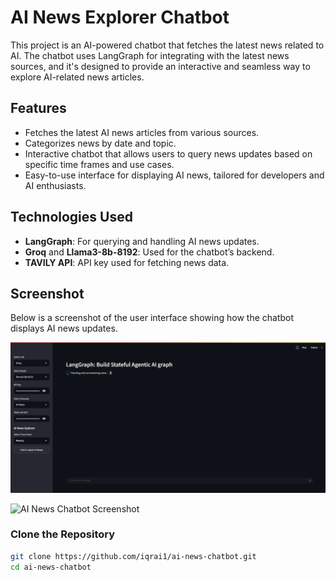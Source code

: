 # AI News Explorer Chatbot

This project is an AI-powered chatbot that fetches the latest news related to AI. The chatbot uses LangGraph for integrating with the latest news sources, and it's designed to provide an interactive and seamless way to explore AI-related news articles.

## Features

- Fetches the latest AI news articles from various sources.
- Categorizes news by date and topic.
- Interactive chatbot that allows users to query news updates based on specific time frames and use cases.
- Easy-to-use interface for displaying AI news, tailored for developers and AI enthusiasts.

## Technologies Used

- **LangGraph**: For querying and handling AI news updates.
- **Groq** and **Llama3-8b-8192**: Used for the chatbot’s backend.
- **TAVILY API**: API key used for fetching news data.

## Screenshot

Below is a screenshot of the user interface showing how the chatbot displays AI news updates.

![AI News Chatbot Screenshot](https://github.com/iqrai1/End_to_End_langGraph_AI_NEWS_chatbot/blob/main/News1.png)

![AI News Chatbot Screenshot](https://github.com/iqrai1/End_to_End_langGraph_AI_NEWS_chatbot/blob/main/News2.png)

### Clone the Repository

```bash
git clone https://github.com/iqrai1/ai-news-chatbot.git
cd ai-news-chatbot

